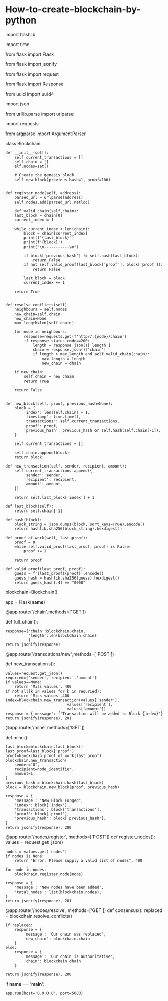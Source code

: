 # How-to-create-blockchain-by-python

import hashlib

import time

from flask import Flask

from flask import jsonify

from flask import request

from flask import Response

from uuid import uuid4

import json

from urllib.parse import urlparse

import requests

from argparse import ArgumentParser


class Blockchain:

    def __init__(self):
        self.current_transactions = []
        self.chain = []
        elf.nodes=set()

        # Create the genesis block
        self.new_block(previous_hash=1, proof=100)
    
    
    def register_node(self, address):
        parsed_url = urlparse(address)
        self.nodes.add(parsed_url.netloc)
        
        def valid_chain(self,chain):
        last_block = chain[0]
        current_index = 1

        while current_index < len(chain):
            block = chain[current_index]
            print(f'{last_block}')
            print(f'{block}')
            print("\n-----------\n")
      
            if block['previous_hash'] != self.hash(last_block):
                return False
            if not self.valid_proof(last_block['proof'], block['proof']):
                return False

            last_block = block
            current_index += 1

        return True


    def resolve_conflicts(self):
        neighbours = self.nodes
        new_chain=self.chain
        new_chain=None
        max_length=len(self.chain)

        for node in neighbours:
            response=requests.get(f'http//:{node}/chain')
            if response.status_code==200:
                length = response.json()['length']
                chain = response.json()['chain']
                if length > max_length and self.valid_chain(chain):
                    max_length = length
                    new_chain = chain

        if new_chain:
            self.chain = new_chain
            return True

        return False


    def new_block(self, proof, previous_hash=None):
        block = {
            'index': len(self.chain) + 1,
            'timestamp': time.time(),
            'transactions': self.current_transactions,
            'proof': proof,
            'previous_hash': previous_hash or self.hash(self.chain[-1]),
        }

        self.current_transactions = []

        self.chain.append(block)
        return block

    def new_transaction(self, sender, recipient, amount):
        self.current_transactions.append({
            'sender': sender,
            'recipient': recipient,
            'amount': amount,
        })

        return self.last_block['index'] + 1

    def last_block(self):
        return self.chain[-1]

    def hash(block):
        block_string = json.dumps(block, sort_keys=True).encode()
        return hashlib.sha256(block_string).hexdigest()

    def proof_of_work(self, last_proof):
        proof = 0
        while self.valid_proof(last_proof, proof) is False:
            proof += 1

        return proof

    def valid_proof(last_proof, proof):
        guess = f'{last_proof}{proof}'.encode()
        guess_hash = hashlib.sha256(guess).hexdigest()
        return guess_hash[:4] == "0000"

blockchain=Blockchain()

app = Flask(__name__)

@app.route('/chain',methods=['GET'])

def full_chain():

    response={'chain':blockchain.chain,
              'length':len(blockchain.chain)
              }
    return jsonify(response)
    
@app.route('/transcations/new',methods=['POST'])

def new_transcations():

    values=request.get_json()
    requried=['sender','recipient','amount']
    if values==None:
        return 'Miss values', 400
    if not all(k in values for k in requried):
        return 'Miss values',400
    index=blockchain.new_transaction(values['sender'],
                               values['recipient'],
                               values['amount'])
    response = {'message': f'Transaction will be added to Block {index}'}
    return jsonify(response), 201

@app.route('/mine',methods=['GET'])

def mine():

    last_block=blockchain.last_block()
    last_proof=last_block['proof']
    proof=blockchain.proof_of_work(last_proof)
    blockchain.new_transaction(
        sender="0",
        recipient=node_identifier,
        amount=1,
    )
    previous_hash = blockchain.hash(last_block)
    block = blockchain.new_block(proof, previous_hash)

    response = {
        'message': "New Block Forged",
        'index': block['index'],
        'transactions': block['transactions'],
        'proof': block['proof'],
        'previous_hash': block['previous_hash'],
    }
    return jsonify(response), 200
    
@app.route('/nodes/register', methods=['POST'])
def register_nodes():
    values = request.get_json()

    nodes = values.get('nodes')
    if nodes is None:
        return "Error: Please supply a valid list of nodes", 400

    for node in nodes:
        blockchain.register_node(node)

    response = {
        'message': 'New nodes have been added',
        'total_nodes': list(blockchain.nodes),
    }
    return jsonify(response), 201

@app.route('/nodes/resolve', methods=['GET'])
def consensus():
    replaced = blockchain.resolve_conflicts()

    if replaced:
        response = {
            'message': 'Our chain was replaced',
            'new_chain': blockchain.chain
        }
    else:
        response = {
            'message': 'Our chain is authoritative',
            'chain': blockchain.chain
        }

    return jsonify(response), 200

if __name__ == '__main__':

    app.run(host='0.0.0.0', port=5000)
